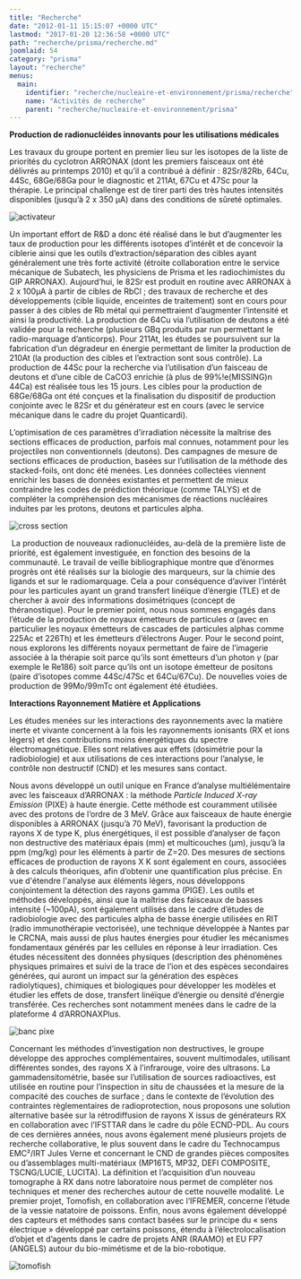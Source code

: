 ```yaml
---
title: "Recherche"
date: "2012-01-11 15:15:07 +0000 UTC"
lastmod: "2017-01-20 12:36:58 +0000 UTC"
path: "recherche/prisma/recherche.md"
joomlaid: 54
category: "prisma"
layout: "recherche"
menus:
  main:
    identifier: "recherche/nucleaire-et-environnement/prisma/recherche"
    name: "Activités de recherche"
    parent: "recherche/nucleaire-et-environnement/prisma"
---
```

**Production de radionucléides innovants pour les utilisations médicales**

Les travaux du groupe portent en premier lieu sur les isotopes de la liste de priorités du cyclotron ARRONAX (dont les premiers faisceaux ont été délivrés au printemps 2010) et qu’il a contribué à définir : 82Sr/82Rb, 64Cu, 44Sc, 68Ge/68Ga pour le diagnostic et 211At, 67Cu et 47Sc pour la thérapie. Le principal challenge est de tirer parti des très hautes intensités disponibles (jusqu’à 2 x 350 µA) dans des conditions de sûreté optimales.

![activateur](images/Recherche/Prisma/Images/activateur.png "Activateur neutronique Theranean")

Un important effort de R&D a donc été réalisé dans le but d’augmenter les taux de production pour les différents isotopes d’intérêt et de concevoir la ciblerie ainsi que les outils d’extraction/séparation des cibles ayant généralement une très forte activité (étroite collaboration entre le service mécanique de Subatech, les physiciens de Prisma et les radiochimistes du GIP ARRONAX). Aujourd’hui, le 82Sr est produit en routine avec ARRONAX à 2 x 100µA à partir de cibles de RbCl ; des travaux de recherche et des développements (cible liquide, enceintes de traitement) sont en cours pour passer à des cibles de Rb métal qui permettraient d’augmenter l’intensité et ainsi la productivité. La production de 64Cu via l’utilisation de deutons a été validée pour la recherche (plusieurs GBq produits par run permettant le radio-marquage d’anticorps). Pour 211At, les études se poursuivent sur la fabrication d’un dégradeur en énergie permettant de limiter la production de 210At (la production des cibles et l’extraction sont sous contrôle). La production de 44Sc pour la recherche via l’utilisation d’un faisceau de deutons et d’une cible de CaCO3 enrichie (à plus de 99%!e(MISSING)n 44Ca) est réalisée tous les 15 jours. Les cibles pour la production de 68Ge/68Ga ont été conçues et la finalisation du dispositif de production conjointe avec le 82Sr et du générateur est en cours (avec le service mécanique dans le cadre du projet Quanticardi).

L’optimisation de ces paramètres d’irradiation nécessite la maîtrise des sections efficaces de production, parfois mal connues, notamment pour les projectiles non conventionnels (deutons). Des campagnes de mesure de sections efficaces de production, basées sur l’utilisation de la méthode des stacked-foils, ont donc été menées. Les données collectées viennent enrichir les bases de données existantes et permettent de mieux contraindre les codes de prédiction théorique (comme TALYS) et de compléter la compréhension des mécanismes de réactions nucléaires induites par les protons, deutons et particules alpha.

![cross section](images/Recherche/Prisma/Images/cross_section.png "Exemple de mesures de sections efficaces")

 La production de nouveaux radionucléides, au-delà de la première liste de priorité, est également investiguée, en fonction des besoins de la communauté. Le travail de veille bibliographique montre que d’énormes progrès ont été réalisés sur la biologie des marqueurs, sur la chimie des ligands et sur le radiomarquage. Cela a pour conséquence d’aviver l’intérêt pour les particules ayant un grand transfert linéïque d’énergie (TLE) et de chercher à avoir des informations dosimétriques (concept de théranostique). Pour le premier point, nous nous sommes engagés dans l’étude de la production de noyaux émetteurs de particules _α_ (avec en particulier les noyaux émetteurs de cascades de particules alphas comme 225Ac et 226Th) et les émetteurs d’électrons Auger. Pour le second point, nous explorons les différents noyaux permettant de faire de l’imagerie associée à la thérapie soit parce qu’ils sont émetteurs d’un photon _γ_ (par exemple le Re186) soit parce qu’ils ont un isotope émetteur de positons (paire d’isotopes comme 44Sc/47Sc et 64Cu/67Cu). De nouvelles voies de production de 99Mo/99mTc ont également été étudiées.

**Interactions Rayonnement Matière et Applications**

Les études menées sur les interactions des rayonnements avec la matière inerte et vivante concernent à la fois les rayonnements ionisants (RX et ions légers) et des contributions moins énergétiques du spectre électromagnétique. Elles sont relatives aux effets (dosimétrie pour la radiobiologie) et aux utilisations de ces interactions pour l’analyse, le contrôle non destructif (CND) et les mesures sans contact.

Nous avons développé un outil unique en France d’analyse multiélémentaire avec les faisceaux d’ARRONAX : la méthode _Particle Induced X-ray Emission_ (PIXE) à haute énergie. Cette méthode est couramment utilisée avec des protons de l’ordre de 3 MeV. Grâce aux faisceaux de haute énergie disponibles à ARRONAX (jusqu’à 70 MeV), favorisant la production de rayons X de type K, plus énergétiques, il est possible d’analyser de façon non destructive des matériaux épais (mm) et multicouches (µm), jusqu’à la ppm (mg/kg) pour les éléments à partir de Z=20. Des mesures de sections efficaces de production de rayons X K sont également en cours, associées à des calculs théoriques, afin d’obtenir une quantification plus précise. En vue d'étendre l'analyse aux éléments légers, nous développons conjointement la détection des rayons gamma (PIGE). Les outils et méthodes développés, ainsi que la maîtrise des faisceaux de basses intensité (~100pA), sont également utilisés dans le cadre d’études de radiobiologie avec des particules alpha de basse énergie utilisées en RIT (radio immunothérapie vectorisée), une technique développée à Nantes par le CRCNA, mais aussi de plus hautes énergies pour étudier les mécanismes fondamentaux générés par les cellules en réponse à leur irradiation. Ces études nécessitent des données physiques (description des phénomènes physiques primaires et suivi de la trace de l’ion et des espèces secondaires générées, qui auront un impact sur la génération des espèces radiolytiques), chimiques et biologiques pour développer les modèles et étudier les effets de dose, transfert linéïque d’énergie ou densité d’énergie transférée. Ces recherches sont notamment menées dans le cadre de la plateforme 4 d’ARRONAXPlus.

![banc pixe](images/Recherche/Prisma/Images/banc_pixe.png "Banc expérimental pour PIXE")

Concernant les méthodes d’investigation non destructives, le groupe développe des approches complémentaires, souvent multimodales, utilisant différentes sondes, des rayons X à l’infrarouge, voire des ultrasons. La gammadensitométrie, basée sur l’utilisation de sources radioactives, est utilisée en routine pour l’inspection in situ de chaussées et la mesure de la compacité des couches de surface ; dans le contexte de l’évolution des contraintes règlementaires de radioprotection, nous proposons une solution alternative basée sur la rétrodiffusion de rayons X issus de générateurs RX en collaboration avec l’IFSTTAR dans le cadre du pôle ECND-PDL. Au cours de ces dernières années, nous avons également mené plusieurs projets de recherche collaborative, le plus souvent dans le cadre du Technocampus EMC²/IRT Jules Verne et concernant le CND de grandes pièces composites ou d’assemblages multi-matériaux (MP16T5, MP32, DEFI COMPOSITE, TSCNG/LUCIE, LUCITA). La définition et l’acquisition d’un nouveau tomographe à RX dans notre laboratoire nous permet de compléter nos techniques et mener des recherches autour de cette nouvelle modalité. Le premier projet, Tomofish, en collaboration avec l’IFREMER, concerne l’étude de la vessie natatoire de poissons. Enfin, nous avons également développé des capteurs et méthodes sans contact basées sur le principe du « sens électrique » développé par certains poissons, étendu à l’électrolocalisation d’objet et d’agents dans le cadre de projets ANR (RAAMO) et EU FP7 (ANGELS) autour du bio-mimétisme et de la bio-robotique.

![tomofish](images/Recherche/Prisma/Images/tomofish.png "Exemple de segmentation en tomographie X : projet Tomofish")
